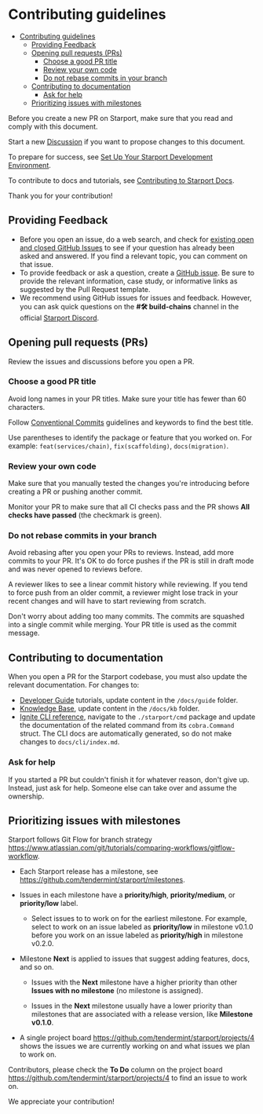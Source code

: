 # Contributing guidelines

- [Contributing guidelines](#contributing-guidelines)
  - [Providing Feedback](#providing-feedback)
  - [Opening pull requests (PRs)](#opening-pull-requests-prs)
    - [Choose a good PR title](#choose-a-good-pr-title)
    - [Review your own code](#review-your-own-code)
    - [Do not rebase commits in your branch](#do-not-rebase-commits-in-your-branch)
  - [Contributing to documentation](#contributing-to-documentation)
    - [Ask for help](#ask-for-help)
  - [Prioritizing issues with milestones](#prioritizing-issues-with-milestones)

Before you create a new PR on Starport, make sure that you read and comply with this document.

Start a new [Discussion](https://github.com/ignite-hq/cli/discussions/new) if you want to propose changes to this document.

To prepare for success, see [Set Up Your Starport Development Environment](dev-env-setup.md).

To contribute to docs and tutorials, see [Contributing to Starport Docs](docs/contributing/index.md).

Thank you for your contribution!

## Providing Feedback

* Before you open an issue, do a web search, and check for [existing open and closed GitHub Issues](https://github.com/ignite-hq/cli/issues) to see if your question has already been asked and answered. If you find a relevant topic, you can comment on that issue.
* To provide feedback or ask a question, create a [GitHub issue](https://github.com/ignite-hq/cli/issues/new/choose). Be sure to provide the relevant information, case study, or informative links as suggested by the Pull Request template.
* We recommend using GitHub issues for issues and feedback. However, you can ask quick questions on the **#🛠️ build-chains** channel in the official [Starport Discord](https://discord.gg/starport).

## Opening pull requests (PRs)

Review the issues and discussions before you open a PR.

### Choose a good PR title

Avoid long names in your PR titles. Make sure your title has fewer than 60 characters.

Follow [Conventional Commits](https://www.conventionalcommits.org/en/v1.0.0/) guidelines and keywords to find the best title.

Use parentheses to identify the package or feature that you worked on. For example:  `feat(services/chain)`, `fix(scaffolding)`, `docs(migration)`.

### Review your own code

Make sure that you manually tested the changes you're introducing before creating a PR or pushing another commit.

Monitor your PR to make sure that all CI checks pass and the PR shows **All checks have passed** (the checkmark is green).

### Do not rebase commits in your branch

Avoid rebasing after you open your PRs to reviews. Instead, add more commits to your PR. It's OK to do force pushes if the PR is still in draft mode and was never opened to reviews before.

A reviewer likes to see a linear commit history while reviewing. If you tend to force push from an older commit, a reviewer might lose track in your recent changes and will have to start reviewing from scratch.

Don't worry about adding too many commits. The commits are squashed into a single commit while merging. Your PR title is used as the commit message.

## Contributing to documentation

When you open a PR for the Starport codebase, you must also update the relevant documentation. For changes to:

- [Developer Guide](https://docs.starport.network/guide/) tutorials, update content in the `/docs/guide` folder.
- [Knowledge Base](https://docs.starport.network/kb/), update content in the `/docs/kb` folder.
- [Ignite CLI reference](https://github.com/ignite-hq/cli/blob/f668bba58c04318f98db8cac0c9e154fa7e7ea34/docs/cli/index.md), navigate to the `./starport/cmd` package and update the documentation of the related command from its `cobra.Command` struct. The CLI docs are automatically generated, so do not make changes to  `docs/cli/index.md`.

### Ask for help

If you started a PR but couldn't finish it for whatever reason, don't give up. Instead, just ask for help. Someone else can take over and assume the ownership.

## Prioritizing issues with milestones

Starport follows Git Flow for branch strategy <https://www.atlassian.com/git/tutorials/comparing-workflows/gitflow-workflow>.

- Each Starport release has a milestone, see <https://github.com/tendermint/starport/milestones>.

- Issues in each milestone have a **priority/high**, **priority/medium**, or **priority/low** label.

  - Select issues to to work on for the earliest milestone. For example, select to work on an issue labeled as **priority/low** in milestone v0.1.0 before you work on an issue labeled as **priority/high** in milestone v0.2.0.

- Milestone **Next** is applied to issues that suggest adding features, docs, and so on.

  - Issues with the **Next** milestone have a higher priority than other **Issues with no milestone** (no milestone is assigned).

  - Issues in the **Next** milestone usually have a lower priority than milestones that are associated with a release version, like **Milestone v0.1.0**.

- A single project board <https://github.com/tendermint/starport/projects/4> shows the issues we are currently working on and what issues we plan to work on. 

Contributors, please check the **To Do** column on the project board <https://github.com/tendermint/starport/projects/4> to find an issue to work on.

We appreciate your contribution!
